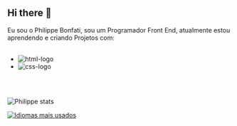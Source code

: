 ## Hi there 👋

Eu sou o Philippe Bonfati, sou um Programador Front End, atualmente estou aprendendo e criando Projetos com:
<br>
<br>

- <img src="https://img.shields.io/badge/HTML5-E34F26?style=for-the-badge&logo=html5&logoColor=white" alt="html-logo"/>
- <img src="https://img.shields.io/badge/CSS3-1572B6?style=for-the-badge&logo=css3&logoColor=whit" alt="css-logo"/>
<br>
<br>

![Philippe stats](https://github-readme-stats.vercel.app/api?username=philippebonfati&hide=contribs,prs)



[![Idiomas mais usados](https://github-readme-stats.vercel.app/api/top-langs/?username=philippebonfati)](https://github.com/anuraghazra/github-readme-stats)
